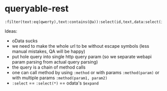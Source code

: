 # queryable-rest

```
:filter(text:eq(qwerty),text:contains(@a)):select(id,text,data:select(id,value),blocks:filter(id:eq(1)):select(*,internal:select)):sort(blocks:max(id)),a:let(1)
```

Ideas:
- oData sucks
- we need to make the whole url to be without escape symbols (less manual mistakes, QA will be happy)
- put hole query into single http query param (so we separate webapi param parsing from actual query parsing)
- the query is a chain of method calls
- one can call method by using ```:method``` or with params ```:method(param)``` or with multiple params ```:method(param1, param2)```
- ```:select``` == ```:select(*)``` == odata's ```$expand```

